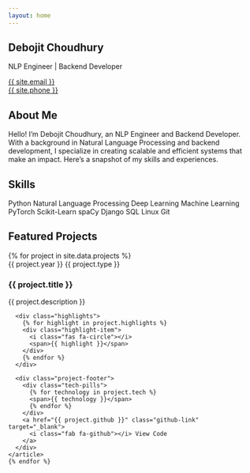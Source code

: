 ```yaml
---
layout: home
---
```


<section class="hero">
  <h1 class="gradient-text">Debojit Choudhury</h1>
  <p class="subtitle">NLP Engineer | Backend Developer</p>
  <div class="contact-bar">
    <div><i class="fas fa-envelope"></i> <a href="mailto:{{ site.email }}">{{ site.email }}</a></div>
    <div><i class="fas fa-phone"></i> <a href="tel:{{ site.phone }}">{{ site.phone }}</a></div>
  </div>
</section>

<section class="about-me">
  <h2>About Me</h2>
  <p>Hello! I’m Debojit Choudhury, an NLP Engineer and Backend Developer. With a background in Natural Language Processing and backend development, I specialize in creating scalable and efficient systems that make an impact. Here’s a snapshot of my skills and experiences.</p>
</section>

<section class="skills-section">
  <h2>Skills</h2>
  <div class="skills-grid">
    <span>Python</span>
    <span>Natural Language Processing</span>
    <span>Deep Learning</span>
    <span>Machine Learning</span>
    <span>PyTorch</span>
    <span>Scikit-Learn</span>
    <span>spaCy</span>
    <span>Django</span>
    <span>SQL</span>
    <span>Linux</span>
    <span>Git</span>
  </div>
</section>

<section class="projects-section">
  <h2>Featured Projects</h2>
  <div class="projects-grid">
    {% for project in site.data.projects %}
    <article class="project-card">
      <div class="card-header">
        <span class="project-year">{{ project.year }}</span>
        <span class="project-type">{{ project.type }}</span>
      </div>
      <h3>{{ project.title }}</h3>
      <p>{{ project.description }}</p>
      
      <div class="highlights">
        {% for highlight in project.highlights %}
        <div class="highlight-item">
          <i class="fas fa-circle"></i>
          <span>{{ highlight }}</span>
        </div>
        {% endfor %}
      </div>
      
      <div class="project-footer">
        <div class="tech-pills">
          {% for technology in project.tech %}
          <span>{{ technology }}</span>
          {% endfor %}
        </div>
        <a href="{{ project.github }}" class="github-link" target="_blank">
          <i class="fab fa-github"></i> View Code
        </a>
      </div>
    </article>
    {% endfor %}
  </div>
</section>
